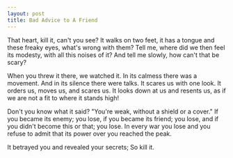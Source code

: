 ```yaml
---
layout: post
title: Bad Advice to A Friend
---
```


That heart, kill it, can't you see? It walks on two feet, it has a tongue and these freaky eyes, what's wrong with them? Tell me, where did we then feel its modesty, with all this noises of it? And tell me slowly, how can't that be scary?

When you threw it there, we watched it. In its calmess there was a movement. And in its silence there were talks. It scares us with one look. It orders us, moves us, and scares us. It looks down at us and resents us, as if we are not a fit to where it stands high!

Don't you know what it said? "You're weak, without a shield or a cover."
If you became its enemy; you lose, if you became its friend; you lose, and if you didn't become this or that; you lose. In every war you lose and you refuse to admit that its power over you reached the peak.

It betrayed you and revealed your secrets;
So kill it.
